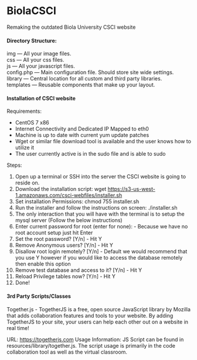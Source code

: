 # BiolaCSCI
Remaking the outdated Biola University CSCI website



#### Directory Structure:

img — All your image files.  
css — All your css files.  
js — All your javascript files.  
config.php — Main configuration file. Should store site wide settings.  
library — Central location for all custom and third party libraries.  
templates — Reusable components that make up your layout.  


#### Installation of CSCI website

Requirements:
- CentOS 7 x86
- Internet Connectivity and Dedicated IP Mapped to eth0
- Machine is up to date with current yum update patches
- Wget or similar file download tool is available and the user knows how to utilize it
- The user currently active is in the sudo file and is able to sudo


Steps:

1. Open up a terminal or SSH into the server the CSCI website is going to reside on.
2. Download the installation script: wget https://s3-us-west-1.amazonaws.com/csci-webfiles/installer.sh
3. Set installation Permissions: chmod 755 installer.sh
4. Run the installer and follow the instructions on screen: ./installer.sh
6. The only interaction that you will have with the terminal is to setup the mysql server (Follow the below instructions)
7. Enter current password for root (enter for none): - Because we have no root account setup just hit Enter
8. Set the root password? [Y/n] - Hit Y
9. Remove Anonymous users? [Y/n] - Hit Y
10. Disallow root login remotely? [Y/n] - Default we would recommend that you use Y however if you would like to access the database remotely then enable this option
11. Remove test database and access to it? [Y/n] - Hit Y
12. Reload Privilege tables now? [Y/n] - Hit Y
5. Done!

#### 3rd Party Scripts/Classes

Together.js - TogetherJS is a free, open source JavaScript library by Mozilla that adds collaboration features and tools to your website. By adding TogetherJS to your site, your users can help each other out on a website in real time!

URL: https://togetherjs.com
Usage Information: JS Script can be found in resources/library/together.js. The script usage is primarily in the code collaboration tool as well as the virtual classroom.
